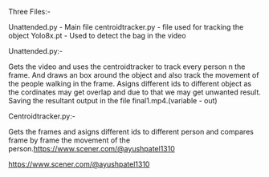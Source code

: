 Three Files:-

Unattended.py - Main file
centroidtracker.py - file used for tracking the object
Yolo8x.pt - Used to detect the bag in the video


Unattended.py:-

Gets the video and uses the centroidtracker to track every person n the frame. And draws an box around the object and also track the movement of the people walking in the frame. Asigns different ids to different object as the cordinates may get overlap and due to that we may get unwanted result.
Saving the resultant output in the file final1.mp4.(variable - out)


Centroidtracker.py:-

Gets the  frames and asigns different ids to different person and compares frame by frame the movement of the person.https://www.scener.com/@ayushpatel1310


https://www.scener.com/@ayushpatel1310
